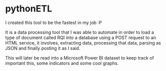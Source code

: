 # pythonETL
I created this tool to be the fastest in my job :P

It is a data processing tool that I was able to automate in order to load a type of document called RQI into a database using a POST request to an HTML service, it involves, extracting data, processing that data, parsing as JSON and finally posting it as I said.

This will later be read into a Microsoft Power BI dataset to keep track of important this, some indicators and some cool graphs.
